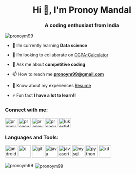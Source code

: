 <h1 align="center">Hi 👋, I'm Pronoy Mandal</h1>
<h3 align="center">A coding enthusiast from India</h3>

<p align="left"> <a href="https://github.com/ryo-ma/github-profile-trophy"><img src="https://github-profile-trophy.vercel.app/?username=pronoym99&theme=onedark" alt="pronoym99" /></a> </p>

- 🌱 I’m currently learning **Data science**

- 👯 I’m looking to collaborate on [CGPA-Calculator](https://github.com/pronoym99/CGPA-Calculator)

- 💬 Ask me about **competitive coding**

- 📫 How to reach me **pronoym99@gmail.com**

- 📄 Know about my experiences [Resume](https://drive.google.com/file/d/14kVjsSYfLGMTea9Gkonb13cndsh69X1U/view?usp=sharing)

- ⚡ Fun fact **I have a lot to learn!!**

<p align="left">
<h3 align="left">Connect with me:</h3>
<a href="https://linkedin.com/in/pronoy-mandal" target="blank"><img align="center" src="https://cdn.jsdelivr.net/npm/simple-icons@3.0.1/icons/linkedin.svg" alt="pronoy-mandal" height="30" width="40" /></a>
<a href="https://fb.com/pronoy.mandal.50" target="blank"><img align="center" src="https://cdn.jsdelivr.net/npm/simple-icons@3.0.1/icons/facebook.svg" alt="pronoy.mandal.50" height="30" width="40" /></a>
<a href="https://instagram.com/pronoym99" target="blank"><img align="center" src="https://cdn.jsdelivr.net/npm/simple-icons@3.0.1/icons/instagram.svg" alt="pronoym99" height="30" width="40" /></a>
<a href="https://www.codechef.com/users/pronoym99" target="blank"><img align="center" src="https://cdn.jsdelivr.net/npm/simple-icons@3.1.0/icons/codechef.svg" alt="pronoym99" height="30" width="40" /></a>
<a href="https://www.hackerrank.com/lukex9442" target="blank"><img align="center" src="https://cdn.jsdelivr.net/npm/simple-icons@3.0.1/icons/hackerrank.svg" alt="lukex9442" height="30" width="40" /></a>
</p>

<h3 align="left">Languages and Tools:</h3>
<p align="left"> <a href="https://developer.android.com" target="_blank"> <img src="https://devicons.github.io/devicon/devicon.git/icons/android/android-original-wordmark.svg" alt="android" width="40" height="40"/> </a> <a href="https://www.cprogramming.com/" target="_blank"> <img src="https://devicons.github.io/devicon/devicon.git/icons/c/c-original.svg" alt="c" width="40" height="40"/> </a> <a href="https://git-scm.com/" target="_blank"> <img src="https://www.vectorlogo.zone/logos/git-scm/git-scm-icon.svg" alt="git" width="40" height="40"/> </a> <a href="https://www.java.com" target="_blank"> <img src="https://devicons.github.io/devicon/devicon.git/icons/java/java-original-wordmark.svg" alt="java" width="40" height="40"/> </a> <a href="https://developer.mozilla.org/en-US/docs/Web/JavaScript" target="_blank"> <img src="https://devicons.github.io/devicon/devicon.git/icons/javascript/javascript-original.svg" alt="javascript" width="40" height="40"/> </a> <a href="https://www.mysql.com/" target="_blank"> <img src="https://devicons.github.io/devicon/devicon.git/icons/mysql/mysql-original-wordmark.svg" alt="mysql" width="40" height="40"/> </a> <a href="https://www.python.org" target="_blank"> <img src="https://devicons.github.io/devicon/devicon.git/icons/python/python-original.svg" alt="python" width="40" height="40"/> </a> <a href="https://www.adobe.com/products/xd.html" target="_blank"> <img src="https://cdn.worldvectorlogo.com/logos/adobe-xd.svg" alt="xd" width="40" height="40"/> </a> </p>

<p><img align="left" src="https://github-readme-stats.vercel.app/api/top-langs/?username=pronoym99&layout=compact" alt="pronoym99" /></p>

<p>&nbsp;<img align="center" src="https://github-readme-stats.vercel.app/api?username=pronoym99&show_icons=true" alt="pronoym99" /></p>
